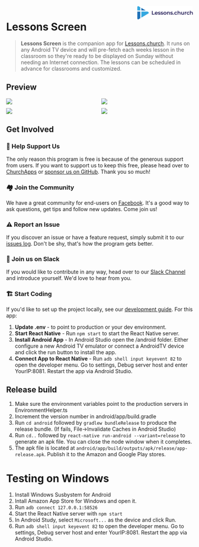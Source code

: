 <img align="right" width="150" src="https://raw.githubusercontent.com/ChurchApps/LessonsApp/main/public/images/logo.png">

# Lessons Screen

> **Lessons Screen** is the companion app for [Lessons.church](https://github.com/ChurchApps/LessonsApp/). It runs on any Android TV device and will pre-fetch each weeks lesson in the classroom so they're ready to be displayed on Sunday without needing an Internet connection. The lessons can be scheduled in advance for classrooms and customized.

## Preview

<div style="display: flex;gap: 10px;">
    <img style="width: 49%;" src="https://github.com/ChurchApps/LessonsScreen/assets/1447203/848078b5-69dc-4575-826f-47d5e4ac4f9e">
    <img style="width: 49%;" src="https://github.com/ChurchApps/LessonsScreen/assets/1447203/f9aa6b4f-ae54-4a80-a82d-d28355b56ca0">
</div>
<div style="display: flex;gap: 10px;margin-top: 10px;">
    <img style="width: 49%;" src="https://github.com/ChurchApps/LessonsScreen/assets/1447203/ce2a8889-603e-4248-b1dd-43e201e7a151">
    <img style="width: 49%;" src="https://github.com/ChurchApps/LessonsScreen/assets/1447203/b3d234fb-6f88-4ee2-873c-c5b70449fb90">
</div>

## Get Involved

### 🤝 Help Support Us

The only reason this program is free is because of the generous support from users. If you want to support us to keep this free, please head over to [ChurchApps](https://churchapps/partner) or [sponsor us on GitHub](https://github.com/sponsors/ChurchApps/). Thank you so much!

### 🏘️ Join the Community

We have a great community for end-users on [Facebook](https://www.facebook.com/churchapps.org). It's a good way to ask questions, get tips and follow new updates. Come join us!

### ⚠️ Report an Issue

If you discover an issue or have a feature request, simply submit it to our [issues log](https://github.com/ChurchApps/ChurchAppsSupport/issues). Don't be shy, that's how the program gets better.

### 💬 Join us on Slack

If you would like to contribute in any way, head over to our [Slack Channel](https://join.slack.com/t/livechurchsolutions/shared_invite/zt-i88etpo5-ZZhYsQwQLVclW12DKtVflg) and introduce yourself. We'd love to hear from you.

### 🏗️ Start Coding

If you'd like to set up the project locally, see our [development guide](https://churchapps.org/dev). For this app:

1. **Update .env** - to point to production or your dev environment.
2. **Start React Native** - Run `npm start` to start the React Native server.
3. **Install Android App** - In Android Studio open the /android folder. Either configure a new Android TV emulator or connect a AndroidTV device and click the run button to install the app.
4. **Connect App to React Native** - Run `adb shell input keyevent 82` to open the developer menu. Go to settings, Debug server host and enter YourIP:8081. Restart the app via Android Studio.

## Release build

1. Make sure the environment variables point to the production servers in EnvironmentHelper.ts
2. Increment the version number in android/app/build.gradle
3. Run `cd android` followed by `gradlew bundleRelease` to produce the release bundle. (If fails, File->Invalidate Caches in Android Studio)
4. Run `cd..` followed by `react-native run-android --variant=release` to generate an apk file. You can close the node window when it completes.
5. The apk file is located at `android/app/build/outputs/apk/release/app-release.apk`. Publish it to the Amazon and Google Play stores.

# Testing on Windows

1. Install Windows Susbystem for Android
2. Intall Amazon App Store for Windows and open it.
3. Run `adb connect 127.0.0.1:58526`
4. Start the React Native server with `npm start`
5. In Android Study, select `Microsoft...` as the device and click Run.
6. Run `adb shell input keyevent 82` to open the developer menu. Go to settings, Debug server host and enter YourIP:8081. Restart the app via Android Studio.